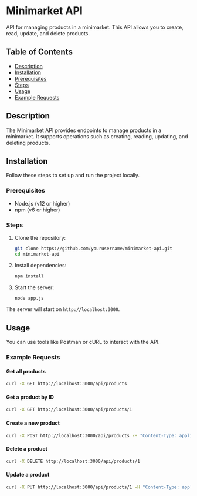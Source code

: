 # Minimarket API

API for managing products in a minimarket. This API allows you to create, read, update, and delete products.

## Table of Contents

- [Description](#description)
- [Installation](#installation)
- [Prerequisites](#prerequisites)
- [Steps](#steps)
- [Usage](#usage)
- [Example Requests](#example-requests)


## Description

The Minimarket API provides endpoints to manage products in a minimarket. It supports operations such as creating, reading, updating, and deleting products.

## Installation

Follow these steps to set up and run the project locally.

### Prerequisites

- Node.js (v12 or higher)
- npm (v6 or higher)

### Steps

1. Clone the repository:
    ```sh
    git clone https://github.com/yourusername/minimarket-api.git
    cd minimarket-api
    ```

2. Install dependencies:
    ```sh
    npm install
    ```

3. Start the server:
    ```sh
    node app.js
    ```

The server will start on `http://localhost:3000`.

## Usage

You can use tools like Postman or cURL to interact with the API.

### Example Requests

#### Get all products
```sh
curl -X GET http://localhost:3000/api/products
```

#### Get a product by ID
```sh
curl -X GET http://localhost:3000/api/products/1

```
#### Create a new product
```sh
curl -X POST http://localhost:3000/api/products -H "Content-Type: application/json" -d '{"name": "Product Name", "price": 100, "quantity": 10, "description": "Product Description"}'
```

#### Delete a product
```sh
curl -X DELETE http://localhost:3000/api/products/1
```

#### Update a product
```sh
curl -X PUT http://localhost:3000/api/products/1 -H "Content-Type: application/json" -d '{"name": "Updated Product Name", "price": 150, "quantity": 20, "description": "Updated Product Description"}'
```